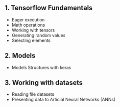 ## 1. Tensorflow Fundamentals
- Eager execution
- Math operations
- Working with tensors
- Generating random values
- Selecting elements

## 2.  Models

- Models Structures with keras

## 3. Working with datasets

- Reading file datasets
- Presenting data to Articial Neural Networks (ANNs)
